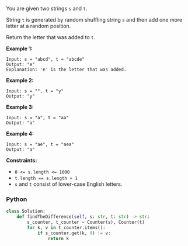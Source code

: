 You are given two strings  `s`  and  `t`.

String  `t`  is generated by random shuffling string  `s`  and then add one more letter at a random position.

Return the letter that was added to  `t`.

**Example 1:**
```
Input: s = "abcd", t = "abcde"
Output: "e"
Explanation: 'e' is the letter that was added.
```

**Example 2:**
```
Input: s = "", t = "y"
Output: "y"
```

**Example 3:**
```
Input: s = "a", t = "aa"
Output: "a"
```

**Example 4:**
```
Input: s = "ae", t = "aea"
Output: "a"
```

**Constraints:**
-   `0 <= s.length <= 1000`
-   `t.length == s.length + 1`
-   `s`  and  `t`  consist of lower-case English letters.

### Python
```python
class Solution:
    def findTheDifference(self, s: str, t: str) -> str:
        s_counter, t_counter = Counter(s), Counter(t)
        for k, v in t_counter.items():
            if s_counter.get(k, 0) != v:
                return k
```